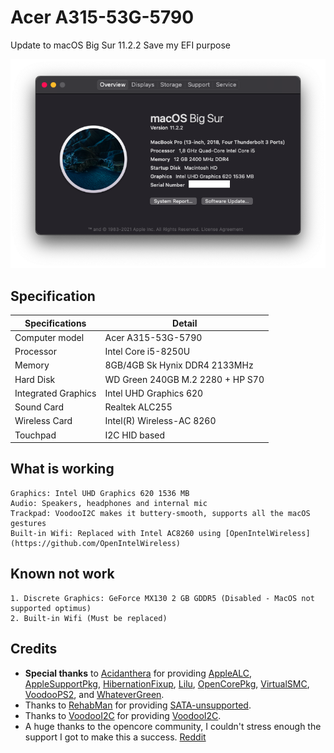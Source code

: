 # Acer A315-53G-5790
Update to macOS Big Sur 11.2.2
Save my EFI purpose

![about](https://github.com/hanngoc1406/ACER-A315-53G-Hackintosh-Opencore/blob/master/Images/Screen%20Shot%202021-03-27%20at%2022.05.05.png)

## Specification

| Specifications | Detail                                          |
| ------------------- | -------------------------------------------|
| Computer model      | Acer A315-53G-5790     |
| Processor           | Intel Core i5-8250U             |
| Memory              | 8GB/4GB Sk Hynix DDR4 2133MHz              |
| Hard Disk           | WD Green 240GB M.2 2280 + HP S70         |
| Integrated Graphics | Intel UHD Graphics 620                     |
| Sound Card          | Realtek ALC255                             |
| Wireless Card       | Intel(R) Wireless-AC 8260                  |
| Touchpad            | I2C HID based                              |

## What is working
```
Graphics: Intel UHD Graphics 620 1536 МB
Audio: Speakers, headphones and internal mic
Trackpad: VoodooI2C makes it buttery-smooth, supports all the macOS gestures
Built-in Wifi: Replaced with Intel AC8260 using [OpenIntelWireless](https://github.com/OpenIntelWireless) 
```

## Known not work
```
1. Discrete Graphics: GeForce MX130 2 GB GDDR5 (Disabled - MacOS not supported optimus)
2. Built-in Wifi (Must be replaced)
```

## Credits

- **Special thanks** to [Acidanthera](https://github.com/acidanthera) for providing [AppleALC](https://github.com/acidanthera/AppleALC), [AppleSupportPkg](https://github.com/acidanthera/AppleSupportPkg), [HibernationFixup](https://github.com/acidanthera/HibernationFixup), [Lilu](https://github.com/acidanthera/Lilu), [OpenCorePkg](https://github.com/acidanthera/OpenCorePkg), [VirtualSMC](https://github.com/acidanthera/VirtualSMC), [VoodooPS2](https://github.com/acidanthera/VoodooPS2), and [WhateverGreen](https://github.com/acidanthera/WhateverGreen).
- Thanks to [RehabMan](https://github.com/RehabMan) for providing [SATA-unsupported](https://github.com/RehabMan/hack-tools/tree/master/kexts/SATA-unsupported.kext).
- Thanks to [VoodooI2C](https://github.com/VoodooI2C) for providing [VoodooI2C](https://github.com/VoodooI2C/VoodooI2C).
- A huge thanks to the opencore community, I couldn't stress enough the support I got to make this a success. [Reddit](https://www.reddit.com/r/hackintosh/) 
